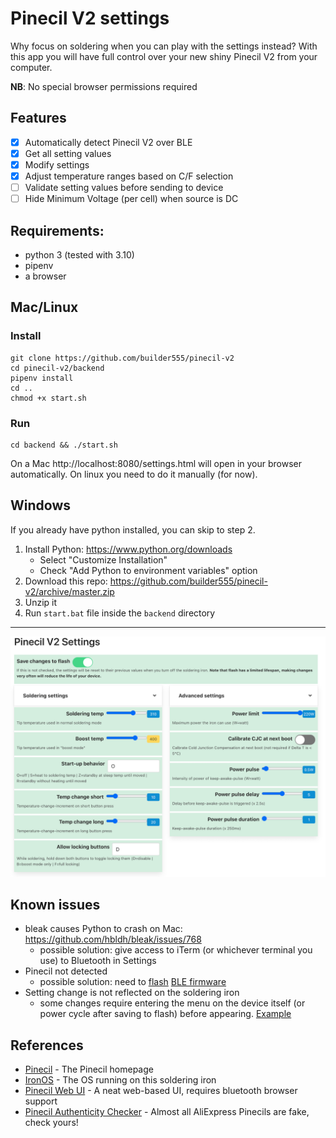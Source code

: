 # Pinecil V2 settings

Why focus on soldering when you can play with the settings instead? With this app you will have full control over your new shiny Pinecil V2 from your computer.

**NB**: No special browser permissions required

## Features
- [x] Automatically detect Pinecil V2 over BLE
- [x] Get all setting values
- [X] Modify settings
- [X] Adjust temperature ranges based on C/F selection
- [ ] Validate setting values before sending to device
- [ ] Hide Minimum Voltage (per cell) when source is DC

## Requirements:

- python 3 (tested with 3.10)
- pipenv
- a browser

## Mac/Linux 

### Install

```shell
git clone https://github.com/builder555/pinecil-v2
cd pinecil-v2/backend
pipenv install
cd ..
chmod +x start.sh
```

### Run
```shell
cd backend && ./start.sh
```

On a Mac http://localhost:8080/settings.html will open in your browser automatically. On linux you need to do it manually (for now).

## Windows

If you already have python installed, you can skip to step 2.

1. Install Python: https://www.python.org/downloads
    * Select "Customize Installation"
    * Check "Add Python to environment variables" option
2. Download this repo: https://github.com/builder555/pinecil-v2/archive/master.zip
3. Unzip it
4. Run `start.bat` file inside the `backend` directory

---

![](./screenshot.png)

## Known issues

- bleak causes Python to crash on Mac: https://github.com/hbldh/bleak/issues/768
    * possible solution: give access to iTerm (or whichever terminal you use) to Bluetooth in Settings
- Pinecil not detected
    * possible solution: need to [flash](https://github.com/Ralim/IronOS/discussions/1518#discussioncomment-4866637) [BLE firmware](https://github.com/Ralim/IronOS/discussions/1449#discussioncomment-4866655)
- Setting change is not reflected on the soldering iron
    * some changes require entering the menu on the device itself (or power cycle after saving to flash) before appearing. [Example](https://github.com/Ralim/IronOS/issues/1560)
    
## References

- [Pinecil](https://www.pine64.org/pinecil/) - The Pinecil homepage
- [IronOS](https://github.com/Ralim/IronOS) - The OS running on this soldering iron
- [Pinecil Web UI](https://github.com/joric/pinecil) - A neat web-based UI, requires bluetooth browser support
- [Pinecil Authenticity Checker](https://pinecil.pine64.org/) - Almost all AliExpress Pinecils are fake, check yours!
